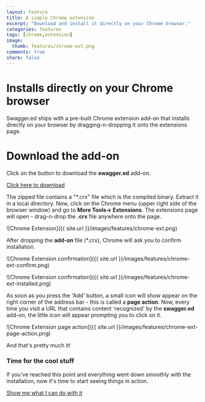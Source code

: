 ```yaml
---
layout: feature
title: A simple Chrome extension
excerpt: "Download and install it directly on your Chrome browser."
categories: features
tags: [chrome,extension]
image:
  thumb: features/chrome-ext.png
comments: true
share: false
---
```


# Installs directly on your Chrome browser

Swagger.ed ships with a pre-built Chrome extension add-on that installs directly on your browser by dragging-n-dropping it onto the extensions page. 

# Download the add-on

Click on the button to download the **swagger.ed** add-on.   

<div markdown="0"><a href="http://chefarchitect.github.io/swagger.ed/downloads/swagger.ed.zip" class="btn">Click here to download</a></div>

The zipped file contains a "*.crx" file which is the compiled binary.  Extract it in a local directory.  Now, click on the Chrome menu (upper right side of the browser window) and go to **More Tools-> Extensions**.  The extensions page will open - drag-n-drop the **.crx** file anywhere onto the page.

![Chrome Extension]({{ site.url }}/images/features/chrome-ext.png)

After dropping the **add-on** file (*.crx), Chrome will ask you to confirm installation.

![Chrome Extension confirmation]({{ site.url }}/images/features/chrome-ext-confirm.png)

![Chrome Extension confirmation]({{ site.url }}/images/features/chrome-ext-installed.png)

As soon as you press the 'Add' button, a small icon will show appear on the right corner of the address bar - this is called a **page action**.  Now, every time you visit a URL that contains content 'recognized' by the **swagger.ed** add-on, the little icon will appear prompting you to click on it.   

![Chrome Extension page action]({{ site.url }}/images/features/chrome-ext-page-action.png)

And that's pretty much it!

### Time for the cool stuff

If you've reached this point and everything went down smoothly with the installation, now it's time to start seeing things in action.  

<div markdown="0"  class="text-center"><a href="{{ site.url }}/features/api-visualizations/" class="btn">Show me what I can do with it</a></div>
